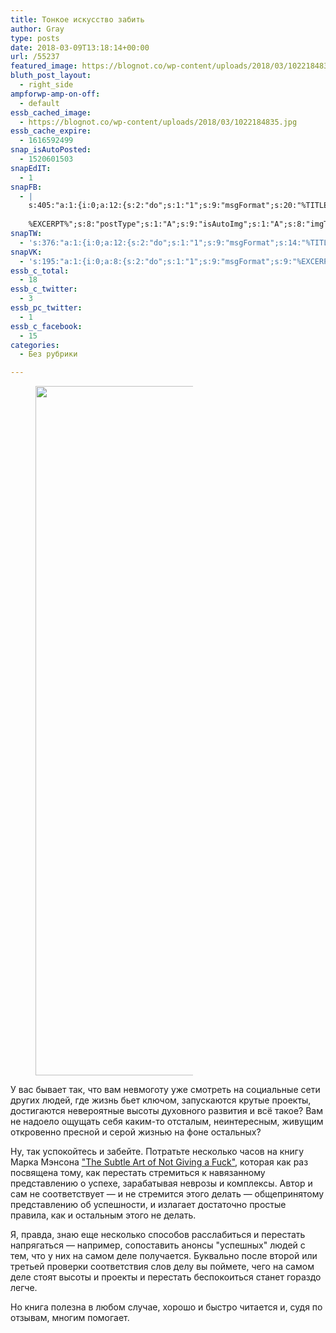 ```yaml
---
title: Тонкое искусство забить
author: Gray
type: posts
date: 2018-03-09T13:18:14+00:00
url: /55237
featured_image: https://blognot.co/wp-content/uploads/2018/03/1022184835.jpg
bluth_post_layout:
  - right_side
ampforwp-amp-on-off:
  - default
essb_cached_image:
  - https://blognot.co/wp-content/uploads/2018/03/1022184835.jpg
essb_cache_expire:
  - 1616592499
snap_isAutoPosted:
  - 1520601503
snapEdIT:
  - 1
snapFB:
  - |
    s:405:"a:1:{i:0;a:12:{s:2:"do";s:1:"1";s:9:"msgFormat";s:20:"%TITLE%
    
    %EXCERPT%";s:8:"postType";s:1:"A";s:9:"isAutoImg";s:1:"A";s:8:"imgToUse";s:0:"";s:9:"isAutoURL";s:1:"A";s:8:"urlToUse";s:0:"";s:4:"doFB";i:0;s:8:"isPosted";s:1:"1";s:4:"pgID";s:32:"133222213376133_1845259188839085";s:7:"postURL";s:62:"http://www.facebook.com/133222213376133/posts/1845259188839085";s:5:"pDate";s:19:"2018-03-09 13:18:21";}}";
snapTW:
  - 's:376:"a:1:{i:0;a:12:{s:2:"do";s:1:"1";s:9:"msgFormat";s:14:"%TITLE%  %URL%";s:8:"attchImg";s:1:"1";s:9:"isAutoImg";s:1:"A";s:8:"imgToUse";s:0:"";s:9:"isAutoURL";s:1:"A";s:8:"urlToUse";s:0:"";s:4:"doTW";i:0;s:8:"isPosted";s:1:"1";s:4:"pgID";s:18:"972099275378348034";s:7:"postURL";s:53:"https://twitter.com/gray_ru/status/972099275378348034";s:5:"pDate";s:19:"2018-03-09 13:18:23";}}";'
snapVK:
  - 's:195:"a:1:{i:0;a:8:{s:2:"do";s:1:"1";s:9:"msgFormat";s:9:"%EXCERPT%";s:8:"postType";s:1:"I";s:9:"isAutoImg";s:1:"A";s:8:"imgToUse";s:0:"";s:9:"isAutoURL";s:1:"A";s:8:"urlToUse";s:0:"";s:4:"doVK";i:0;}}";'
essb_c_total:
  - 18
essb_c_twitter:
  - 3
essb_pc_twitter:
  - 1
essb_c_facebook:
  - 15
categories:
  - Без рубрики

---
```






<figure class="wp-block-image alignleft" style="max-width:50%">

[<img data-attachment-id="55239" data-permalink="https://blognot.co/55237/attachment/1022184835" data-orig-file="https://i2.wp.com/blognot.co/wp-content/uploads/2018/03/1022184835.jpg?fit=805%2C1200&ssl=1" data-orig-size="805,1200" data-comments-opened="1" data-image-meta="{&quot;aperture&quot;:&quot;0&quot;,&quot;credit&quot;:&quot;&quot;,&quot;camera&quot;:&quot;&quot;,&quot;caption&quot;:&quot;&quot;,&quot;created_timestamp&quot;:&quot;0&quot;,&quot;copyright&quot;:&quot;&quot;,&quot;focal_length&quot;:&quot;0&quot;,&quot;iso&quot;:&quot;0&quot;,&quot;shutter_speed&quot;:&quot;0&quot;,&quot;title&quot;:&quot;&quot;,&quot;orientation&quot;:&quot;0&quot;}" data-image-title="1022184835" data-image-description="" data-medium-file="https://i2.wp.com/blognot.co/wp-content/uploads/2018/03/1022184835.jpg?fit=201%2C300&ssl=1" data-large-file="https://i2.wp.com/blognot.co/wp-content/uploads/2018/03/1022184835.jpg?fit=687%2C1024&ssl=1" width="740" height="1103" src="https://i2.wp.com/blognot.co/wp-content/uploads/2018/03/1022184835.jpg?resize=740%2C1103&#038;ssl=1" alt="" class="wp-image-55239" srcset="https://i2.wp.com/blognot.co/wp-content/uploads/2018/03/1022184835.jpg?w=805&ssl=1 805w, https://i2.wp.com/blognot.co/wp-content/uploads/2018/03/1022184835.jpg?resize=201%2C300&ssl=1 201w, https://i2.wp.com/blognot.co/wp-content/uploads/2018/03/1022184835.jpg?resize=768%2C1145&ssl=1 768w, https://i2.wp.com/blognot.co/wp-content/uploads/2018/03/1022184835.jpg?resize=687%2C1024&ssl=1 687w, https://i2.wp.com/blognot.co/wp-content/uploads/2018/03/1022184835.jpg?resize=335%2C500&ssl=1 335w, https://i2.wp.com/blognot.co/wp-content/uploads/2018/03/1022184835.jpg?resize=537%2C800&ssl=1 537w, https://i2.wp.com/blognot.co/wp-content/uploads/2018/03/1022184835.jpg?resize=800%2C1193&ssl=1 800w" sizes="(max-width: 740px) 100vw, 740px" data-recalc-dims="1" />][1]</figure> 

У вас бывает так, что вам невмоготу уже смотреть на социальные сети других людей, где жизнь бьет ключом, запускаются крутые проекты, достигаются невероятные высоты духовного развития и всё такое? Вам не надоело ощущать себя каким-то отсталым, неинтересным, живущим откровенно пресной и серой жизнью на фоне остальных?

Ну, так успокойтесь и забейте. Потратьте несколько часов на книгу Марка Мэнсона ["The Subtle Art of Not Giving a Fuck"][1], которая как раз посвящена тому, как перестать стремиться к навязанному представлению о успехе, зарабатывая неврозы и комплексы. Автор и сам не соответствует — и не стремится этого делать — общепринятому представлению об успешности, и излагает достаточно простые правила, как и остальным этого не делать.

Я, правда, знаю еще несколько способов расслабиться и перестать напрягаться — например, сопоставить анонсы "успешных" людей с тем, что у них на самом деле получается. Буквально после второй или третьей проверки соответствия слов делу вы поймете, чего на самом деле стоят высоты и проекты и перестать беспокоиться станет гораздо легче.

Но книга полезна в любом случае, хорошо и быстро читается и, судя по отзывам, многим помогает.

 [1]: https://www.litres.ru/mark-menson/tonkoe-iskusstvo-pofigizma-paradoksalnyy-sposob-zhit-schastlivo/?lfrom=185352